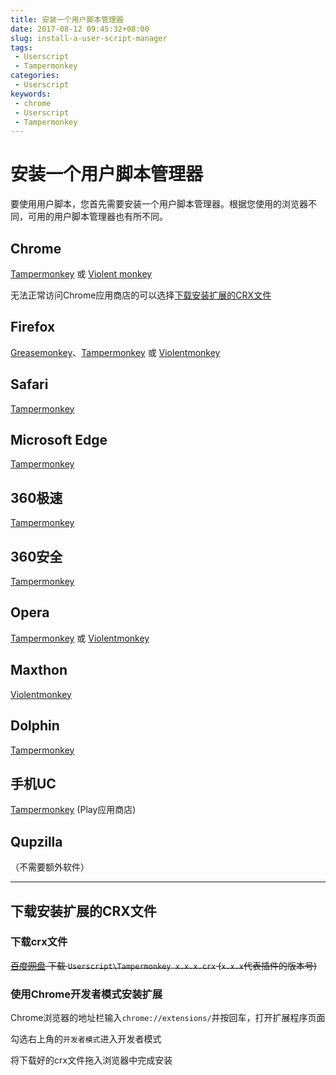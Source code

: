 ```yaml
---
title: 安装一个用户脚本管理器
date: 2017-08-12 09:45:32+08:00
slug: install-a-user-script-manager
tags:
 - Userscript
 - Tampermonkey
categories:
 - Userscript
keywords:
 - chrome
 - Userscript
 - Tampermonkey 
---
```

# 安装一个用户脚本管理器

要使用用户脚本，您首先需要安装一个用户脚本管理器。根据您使用的浏览器不同，可用的用户脚本管理器也有所不同。

## Chrome

[Tampermonkey](https://chrome.google.com/webstore/detail/dhdgffkkebhmkfjojejmpbldmpobfkfo) 或 [Violent monkey](https://chrome.google.com/webstore/detail/violent-monkey/jinjaccalgkegednnccohejagnlnfdag)

无法正常访问Chrome应用商店的可以选择[下载安装扩展的CRX文件](#下载安装扩展的crx文件)

## Firefox

[Greasemonkey](https://addons.mozilla.org/firefox/addon/greasemonkey/)、[Tampermonkey](https://addons.mozilla.org/firefox/addon/tampermonkey/)
或 [Violentmonkey](https://addons.mozilla.org/firefox/addon/violentmonkey/)

<!-- more -->

## Safari

[Tampermonkey](http://tampermonkey.net/?browser=safari)

## Microsoft Edge

[Tampermonkey](https://www.microsoft.com/store/p/tampermonkey/9nblggh5162s)

## 360极速

[Tampermonkey](https://ext.chrome.360.cn/webstore/detail/dhdgffkkebhmkfjojejmpbldmpobfkfo)

## 360安全

[Tampermonkey](https://ext.chrome.360.cn/webstore/detail/dhdgffkkebhmkfjojejmpbldmpobfkfo)

## Opera

[Tampermonkey](https://addons.opera.com/extensions/details/tampermonkey-beta/)
或 [Violentmonkey](https://addons.opera.com/extensions/details/violent-monkey/)

## Maxthon

[Violentmonkey](http://extension.maxthon.com/detail/index.php?view_id=1680)

## Dolphin

[Tampermonkey](https://play.google.com/store/apps/details?id=net.tampermonkey.dolphin)

## 手机UC

[Tampermonkey](https://play.google.com/store/apps/details?id=net.tampermonkey.uc) (Play应用商店)

## Qupzilla

（不需要额外软件）

---

## 下载安装扩展的CRX文件

### 下载crx文件

~~[百度网盘](https://pan.baidu.com/s/1bGFurG) 下载 `Userscript\Tampermonkey x.x.x.crx` (`x.x.x`代表插件的版本号)~~

### 使用Chrome开发者模式安装扩展

Chrome浏览器的地址栏输入`chrome://extensions/`并按回车，打开扩展程序页面

勾选右上角的`开发者模式`进入开发者模式

将下载好的crx文件拖入浏览器中完成安装
